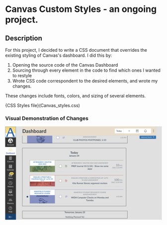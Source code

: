 # Canvas Custom Styles - an ongoing project.

## Description

For this project, I decided to write a CSS document that overrides the existing styling of Canvas's dashboard. I did this by:

1. Opening the source code of the Canvas Dashboard
2. Sourcing through every element in the code to find which ones I wanted to restyle
3. Wrote CSS code correspondent to the desired elements, and wrote my changes.

These changes include fonts, colors, and sizing of several elements.

{CSS Styles file}(Canvas_styles.css)

### Visual Demonstration of Changes

![Custom Canvas Styles](new_canvas.png)
